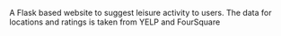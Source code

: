 A Flask based website to suggest leisure activity to users.
The data for locations and ratings is taken from YELP and FourSquare

